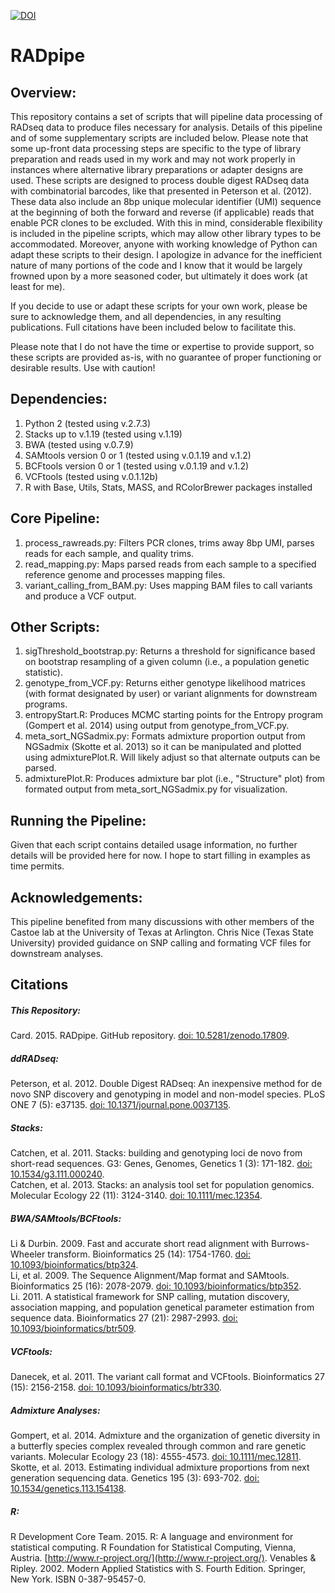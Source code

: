 [![DOI](https://zenodo.org/badge/13132/darencard/RADpipe.svg)](http://dx.doi.org/10.5281/zenodo.17809)

RADpipe
=======

## Overview:
This repository contains a set of scripts that will pipeline data processing of RADseq data to produce files necessary for analysis. Details of this pipeline and of some supplementary scripts are included below. Please note that some up-front data processing steps are specific to the type of library preparation and reads used in my work and may not work properly in instances where alternative library preparations or adapter designs are used. These scripts are designed to process double digest RADseq data with combinatorial barcodes, like that presented in Peterson et al. (2012). These data also include an 8bp unique molecular identifier (UMI) sequence at the beginning of both the forward and reverse (if applicable) reads that enable PCR clones to be excluded. With this in mind, considerable flexibility is included in the pipeline scripts, which may allow other library types to be accommodated. Moreover, anyone with working knowledge of Python can adapt these scripts to their design. I apologize in advance for the inefficient nature of many portions of the code and I know that it would be largely frowned upon by a more seasoned coder, but ultimately it does work (at least for me).

If you decide to use or adapt these scripts for your own work, please be sure to acknowledge them, and all dependencies, in any resulting publications. Full citations have been included below to facilitate this.

Please note that I do not have the time or expertise to provide support, so these scripts are provided as-is, with no guarantee of proper functioning or desirable results. Use with caution!

## Dependencies:
1. Python 2 (tested using v.2.7.3)
2. Stacks up to v.1.19 (tested using v.1.19)
3. BWA (tested using v.0.7.9)
4. SAMtools version 0 or 1 (tested using v.0.1.19 and v.1.2)
5. BCFtools version 0 or 1 (tested using v.0.1.19 and v.1.2)
6. VCFtools (tested using v.0.1.12b)
7. R with Base, Utils, Stats, MASS, and RColorBrewer packages installed

## Core Pipeline:
1. process_rawreads.py: Filters PCR clones, trims away 8bp UMI, parses reads for each sample, and quality trims.
2. read_mapping.py: Maps parsed reads from each sample to a specified reference genome and processes mapping files.
3. variant_calling_from_BAM.py: Uses mapping BAM files to call variants and produce a VCF output.

## Other Scripts:
1. sigThreshold_bootstrap.py: Returns a threshold for significance based on bootstrap resampling of a given column (i.e., a population genetic statistic).
2. genotype_from_VCF.py: Returns either genotype likelihood matrices (with format designated by user) or variant alignments for downstream programs.
3. entropyStart.R: Produces MCMC starting points for the Entropy program (Gompert et al. 2014) using output from genotype_from_VCF.py.
4. meta_sort_NGSadmix.py: Formats admixture proportion output from NGSadmix (Skotte et al. 2013) so it can be manipulated and plotted using admixturePlot.R. Will likely adjust so that alternate outputs can be parsed.
5. admixturePlot.R: Produces admixture bar plot (i.e., "Structure" plot) from formated output from meta_sort_NGSadmix.py for visualization.

## Running the Pipeline:
Given that each script contains detailed usage information, no further details will be provided here for now. I hope to start filling in examples as time permits.

## Acknowledgements:
This pipeline benefited from many discussions with other members of the Castoe lab at the University of Texas at Arlington. Chris Nice (Texas State University) provided guidance on SNP calling and formating VCF files for downstream analyses.

## Citations
##### This Repository:
Card. 2015. RADpipe. GitHub repository. [doi: 10.5281/zenodo.17809](http://doi.org/10.5281/zenodo.17809).  

##### ddRADseq:
Peterson, et al. 2012. Double Digest RADseq: An inexpensive method for de novo SNP discovery and genotyping in model and non-model species. PLoS ONE 7 (5): e37135. [doi: 10.1371/journal.pone.0037135](http://doi.org/10.1371/journal.pone.0037135).  

##### Stacks:
Catchen, et al. 2011. Stacks: building and genotyping loci de novo from short-read sequences. G3: Genes, Genomes, Genetics 1 (3): 171-182. [doi: 10.1534/g3.111.000240](http://doi.org/10.1534/g3.111.000240).  
Catchen, et al. 2013. Stacks: an analysis tool set for population genomics. Molecular Ecology 22 (11): 3124-3140. [doi: 10.1111/mec.12354](http://doi.org/10.1111/mec.12354).  

##### BWA/SAMtools/BCFtools:
Li & Durbin. 2009. Fast and accurate short read alignment with Burrows-Wheeler transform. Bioinformatics 25 (14): 1754-1760. [doi: 10.1093/bioinformatics/btp324](http://doi.org/10.1093/bioinformatics/btp324).  
Li, et al. 2009. The Sequence Alignment/Map format and SAMtools. Bioinformatics 25 (16): 2078-2079. [doi: 10.1093/bioinformatics/btp352](http://doi.org/10.1093/bioinformatics/btp352).  
Li. 2011. A statistical framework for SNP calling, mutation discovery, association mapping, and population genetical parameter estimation from sequence data. Bioinformatics 27 (21): 2987-2993. [doi: 10.1093/bioinformatics/btr509](http://doi.org/10.1093/bioinformatics/btr509).  

##### VCFtools:
Danecek, et al. 2011. The variant call format and VCFtools. Bioinformatics 27 (15): 2156-2158. [doi: 10.1093/bioinformatics/btr330](http://doi.org/10.1093/bioinformatics/btr330).  

##### Admixture Analyses:
Gompert, et al. 2014. Admixture and the organization of genetic diversity in a butterfly species complex revealed through common and rare genetic variants. Molecular Ecology 23 (18): 4555-4573. [doi: 10.1111/mec.12811](http://doi.org/10.1111/mec.12811).  
Skotte, et al. 2013. Estimating individual admixture proportions from next generation sequencing data. Genetics 195 (3): 693-702. [doi: 10.1534/genetics.113.154138](http://doi.org/10.1534/genetics.113.154138).  

##### R:
R Development Core Team. 2015. R: A language and environment for statistical computing. R Foundation for Statistical Computing, Vienna, Austria. [http://www.r-project.org/](http://www.r-project.org/).
Venables & Ripley. 2002. Modern Applied Statistics with S. Fourth Edition. Springer, New York. ISBN 0-387-95457-0.
